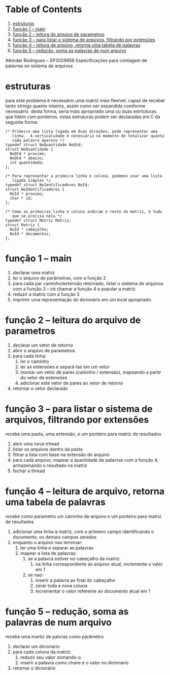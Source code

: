 
# Table of Contents

1.  [estruturas](#orgce8d9ea)
2.  [função 1 &#x2013; main](#orgd6448ba)
3.  [função 2 &#x2013; leitura do arquivo de parametros](#org3f65f22)
4.  [função 3 &#x2013; para listar o sistema de arquivos, filtrando por extensões](#org3abfb57)
5.  [função 4 &#x2013; leitura de arquivo, retorna uma tabela de palavras](#orgc8bb283)
6.  [função 5 &#x2013; redução, soma as palavras de num arquivo](#orge403567)

Alkindar Rodrigues &#x2013; SP3029956
Especificações para contagem de palavras no sistema de arquivos


<a id="orgce8d9ea"></a>

# estruturas

para este problema é necessário uma matriz mais flexível, capaz de
receber tanto strings quanto inteiros, assim como ser expandida
comforme necessário. desta forma, seria mais apropriado uma ou duas
estrtuturas que lidem com ponteiros. estas estruturas podem ser
declaradas em C da seguinte forma:

    /* Primeiro uma lista ligada em duas direções, pode representar uma
       linha.  A verticalidade é necessária no momento de totalizar quanto
       cada palavra aparece */
    typedef struct NoQuantidade NoQtd;
    struct NoQuantidade {
      NoQtd * proximo;
      NoQtd * abaixo;
      int quantidade;
    };
    
    /* Para representar a primeira linha e coluna, podemos usar uma lista
       ligada simples */
    typedef struct NoIentificadores NoId;
    struct NoIdentificadores {
      NoId * proximo;
      char * id;
    };
    
    /* Como as primeiras linha e coluna indicam o resto da matriz, é tudo
       que se precisa nela */
    typedef struct Matriz Matriz;
    struct Matriz {
      NoId * cabeçalho;
      NoId * documentos;
    };


<a id="orgd6448ba"></a>

# função 1 &#x2013; main

1.  declarar uma matriz
2.  ler o arquivo de parâmetros, com a função 2
3.  para cada par caminho/extensão retornado, listar o sistema de
    arquivos com a função 3 &#x2013; irá chamar a função 4 e popular a matriz
4.  reduzir a matriz com a função 5
5.  imprimir uma representação do dicionário em um local apropriado


<a id="org3f65f22"></a>

# função 2 &#x2013; leitura do arquivo de parametros

1.  declarar um vetor de retorno
2.  abrir o arquivo de parametros
3.  para cada linha:
    1.  ler o caminho
    2.  ler as extensões e separá-las em um vetor
    3.  montar um vetor de pares (caminho / extensão), mapeando a partir
        do vetor de extensões
    4.  adicionar este vetor de pares ao vetor de retorno
4.  retornar o vetor declarado


<a id="org3abfb57"></a>

# função 3 &#x2013; para listar o sistema de arquivos, filtrando por extensões

recebe uma pasta, uma extensão, e um ponteiro para matriz de resultados

1.  abrir uma nova trhead
2.  listar os arquivos dentro da pasta
3.  filtrar a lista com base na extensão do arquivo
4.  para cada arquivo, mapear a quantidade de palavras com a função 4,
    armazenando o resultado na matriz
5.  fechar a thread


<a id="orgc8bb283"></a>

# função 4 &#x2013; leitura de arquivo, retorna uma tabela de palavras

recebe como parametro um caminho de arquivo e um ponteiro para
matriz de resultados

1.  adicionar uma linha à matriz, com o primeiro campo identificando o
    documento, os demais campos zerados
2.  enquanto o arquivo nao terminar:
    1.  ler uma linha e separar as palavras
    2.  mapear a lista de palavras:
        1.  se a palavra estiver no cabeçalho da matriz:
            1.  na linha correspondente ao arquivo atual, incremente o
                valor em 1
        2.  se nao:
            1.  inserir a palavra ao final do cabeçalho
            2.  zerar toda a nova coluna
            3.  incrementar o valor referente ao documento atual em 1


<a id="orge403567"></a>

# função 5 &#x2013; redução, soma as palavras de num arquivo

recebe uma martiz de palvras como parâmetro

1.  declarar um dicionario
2.  para cada coluna da matriz:
    1.  reduzir seu valor somando-o
    2.  inserir a palavra como chave e o valor no dicionario
3.  retornar o dicionário

